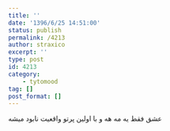 ```yaml
---
title: ''
date: '1396/6/25 14:51:00'
status: publish
permalink: /4213
author: straxico
excerpt: ''
type: post
id: 4213
category:
    - tytomood
tag: []
post_format: []
---
```

عشق فقط یه مه هه و با اولین پرتو واقعیت نابود میشه